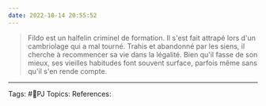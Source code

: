 ```yaml
---
date: 2022-10-14 20:55:52
---
```


> Fildo est un halfelin criminel de formation. Il s'est fait attrapé lors d'un cambriolage qui a mal tourné. Trahis et abandonné par les siens, il cherche à recommencer sa vie dans la légalité. Bien qu'il fasse de son mieux, ses vieilles habitudes font souvent surface, parfois même sans qu'il s'en rende compte.

___
Tags: #👤PJ
Topics:
References:







